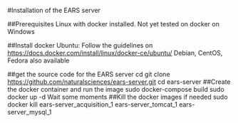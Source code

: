 #Installation of the EARS server

##Prerequisites
Linux with docker installed. Not yet tested on docker on Windows

##Install docker
Ubuntu: Follow the guidelines on https://docs.docker.com/install/linux/docker-ce/ubuntu/
Debian, CentOS, Fedora also available

##get the source code for the EARS server
	cd <installation directory>
	git clone https://github.com/naturalsciences/ears-server.git
	cd ears-server
##Create the docker container and run the image
	sudo docker-compose build
	sudo docker up -d 
Wait some moments
##Kill the docker images if needed
	sudo docker kill ears-server_acquisition_1 ears-server_tomcat_1 ears-server_mysql_1

